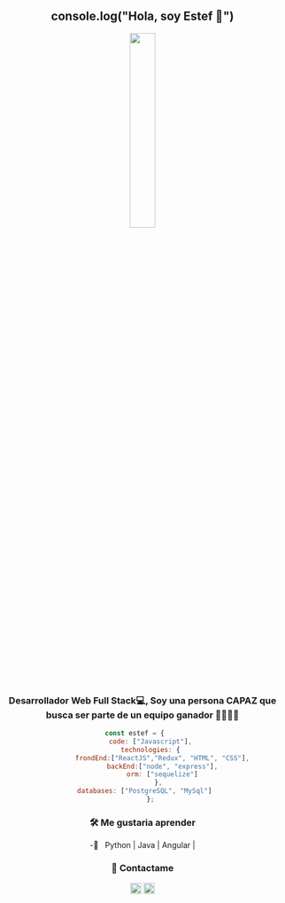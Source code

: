 

<h2 align= "center"><b> console.log("Hola, soy Estef 🌻")</b></h2>
<div align="center"><img width= 30% src="https://media.giphy.com/media/SUtKUblVAvwMkTvaiT/giphy.gif"</div>
<h3 align= "center">Desarrollador Web Full Stack💻, Soy una persona CAPAZ que busca ser parte de un equipo ganador 🤜🏾🤛🏻</h3>


```javascript
const estef = {    
    code: ["Javascript"],
    technologies: {
          frondEnd:["ReactJS","Redux", "HTML", "CSS"],
          backEnd:["node", "express"],
          orm: ["sequelize"]
        },
        databases: ["PostgreSQL", "MySql"]       
    };
```

<h3>🛠 Me gustaria aprender</h3>

-🧠 &nbsp; Python | Java | Angular |

<h3>👋 Contactame</h3>
  
<p align="center">
  <a href="mailto:estefanydiaz@75gmail.com?subject=PRUEBA&body=Hola!"><img src="https://cdn.jsdelivr.net/npm/simple-icons@3.0.1/icons/gmail.svg" height="20" width="20" /></a>
  <a href="https://www.linkedin.com/in/estefany-diaz-guizao/"><img src="https://cdn.jsdelivr.net/npm/simple-icons@3.0.1/icons/linkedin.svg" height="20"     width="20" /></a>
</p>  

  
